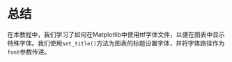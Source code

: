 # 总结

在本教程中，我们学习了如何在Matplotlib中使用ttf字体文件，以便在图表中显示特殊字体。我们使用`set_title()`方法为图表的标题设置字体，并将字体路径作为`font`参数传递。
